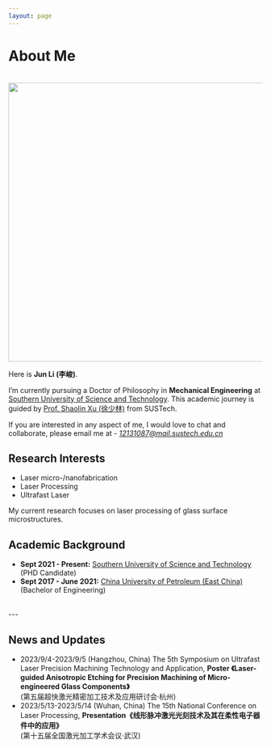 ```yaml
---
layout: page
---
```


# About Me
<br>
<img src="https://junlee98.github.io/junli1.jpeg" class="floatpic" width="625" height="552">

Here is **Jun Li (李峻)**.

I’m currently pursuing a Doctor of Philosophy in **Mechanical Engineering** at [Southern University of Science and Technology](https://www.sustech.edu.cn/). This academic journey is guided by [Prof. Shaolin Xu (徐少林)](https://faculty.sustech.edu.cn/?tagid=xusl&iscss=1&snapid=1&orderby=date&go=1) from SUSTech.


If you are interested in any aspect of me, I would love to chat and collaborate, please email me at - *12131087@mail.sustech.edu.cn*
<br>

## Research Interests

- Laser micro-/nanofabrication
- Laser Processing
- Ultrafast Laser

My current research focuses on laser processing of glass surface microstructures.
<br>

## Academic Background

- **Sept 2021 - Present:** [Southern University of Science and Technology](https://www.sustech.edu.cn/) (PHD Candidate)
- **Sept 2017 - June 2021:** [China University of Petroleum (East China)](https://www.upc.edu.cn/) (Bachelor of Engineering)

<br>
---

## News and Updates

- 2023/9/4-2023/9/5 (Hangzhou, China) The 5th Symposium on Ultrafast Laser Precision Machining Technology and Application, **Poster 《Laser-guided Anisotropic Etching for Precision Machining of Micro-engineered  Glass Components》**<br>(第五届超快激光精密加工技术及应用研讨会·杭州)
- 2023/5/13-2023/5/14 (Wuhan, China) The 15th National Conference on Laser Processing, **Presentation《线形脉冲激光光刻技术及其在柔性电子器件中的应用》** <br>(第十五届全国激光加工学术会议·武汉)
<br>
